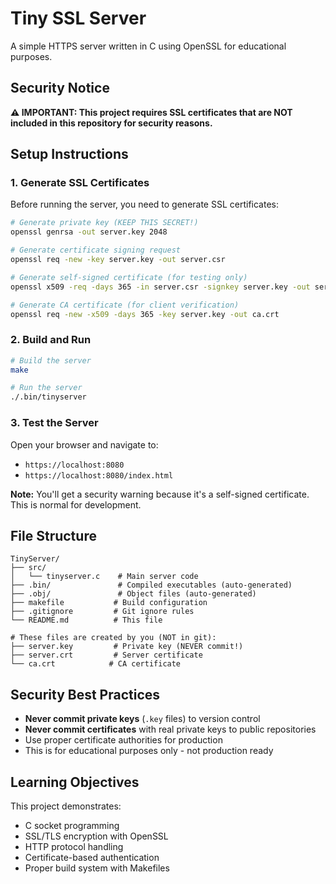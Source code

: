 # Tiny SSL Server

A simple HTTPS server written in C using OpenSSL for educational purposes.

## Security Notice

**⚠️ IMPORTANT: This project requires SSL certificates that are NOT included in this repository for security reasons.**

## Setup Instructions

### 1. Generate SSL Certificates

Before running the server, you need to generate SSL certificates:

```bash
# Generate private key (KEEP THIS SECRET!)
openssl genrsa -out server.key 2048

# Generate certificate signing request
openssl req -new -key server.key -out server.csr

# Generate self-signed certificate (for testing only)
openssl x509 -req -days 365 -in server.csr -signkey server.key -out server.crt

# Generate CA certificate (for client verification)
openssl req -new -x509 -days 365 -key server.key -out ca.crt
```

### 2. Build and Run

```bash
# Build the server
make

# Run the server
./.bin/tinyserver
```

### 3. Test the Server

Open your browser and navigate to:
- `https://localhost:8080`
- `https://localhost:8080/index.html`

**Note:** You'll get a security warning because it's a self-signed certificate. This is normal for development.

## File Structure

```
TinyServer/
├── src/
│   └── tinyserver.c    # Main server code
├── .bin/               # Compiled executables (auto-generated)
├── .obj/               # Object files (auto-generated)
├── makefile           # Build configuration
├── .gitignore         # Git ignore rules
└── README.md          # This file

# These files are created by you (NOT in git):
├── server.key         # Private key (NEVER commit!)
├── server.crt         # Server certificate
└── ca.crt            # CA certificate
```

## Security Best Practices

- **Never commit private keys** (`.key` files) to version control
- **Never commit certificates** with real private keys to public repositories
- Use proper certificate authorities for production
- This is for educational purposes only - not production ready

## Learning Objectives

This project demonstrates:
- C socket programming
- SSL/TLS encryption with OpenSSL
- HTTP protocol handling
- Certificate-based authentication
- Proper build system with Makefiles